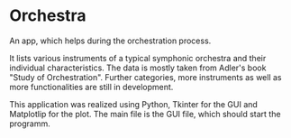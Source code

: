 # Orchestra
An app, which helps during the orchestration process. 

It lists various instruments of a typical symphonic orchestra and their individual characteristics. The data is mostly taken from Adler's book "Study of Orchestration".
Further categories, more instruments as well as more functionalities are still in development. 

This application was realized using Python, Tkinter for the GUI and Matplotlip for the plot. The main file is the GUI file, which should start the programm.
